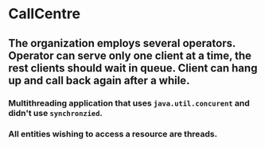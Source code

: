 # CallCentre

## The organization employs several operators. Operator can serve only one client at a time, the rest clients should wait in queue. Client can hang up and call back again after a while.  


### Multithreading application that uses `java.util.concurent` and didn't use `synchronzied`.
### All entities wishing to access a resource are threads. 

